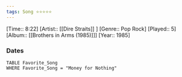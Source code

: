 ```yaml
---
tags: Song ⭐⭐⭐⭐⭐ 
---
```

[Time:: 8:22]
[Artist:: [[Dire Straits]] ]
[Genre:: Pop Rock]
[Played:: 5]
[Album:: [[Brothers in Arms (1985)]]]
[Year:: 1985]
### Dates
````dataview
TABLE Favorite_Song
WHERE Favorite_Song = "Money for Nothing"
````